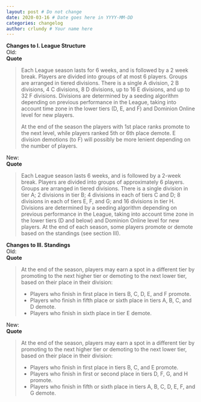 ```yaml
---
layout: post # Do not change
date: 2020-03-16 # Date goes here in YYYY-MM-DD
categories: changelog
author: crlundy # Your name here
---
```

**Changes to I. League Structure**  
Old:  
**Quote**
> Each League season lasts for 6 weeks, and is followed by a 2 week break. Players are divided into groups of at most 6 players. Groups are arranged in tiered divisions. There is a single A division, 2 B divisions, 4 C divisions, 8 D divisions, up to 16 E divisions, and up to 32 F divisions. Divisions are determined by a seeding algorithm depending on previous performance in the League, taking into account time zone in the lower tiers (D, E, and F) and Dominion Online level for new players.
>
> At the end of the season the players with 1st place ranks promote to the next level, while players ranked 5th or 6th place demote. E division demotions (to F) will possibly be more lenient depending on the number of players.

New:  
**Quote**
> Each League season lasts 6 weeks, and is followed by a 2-week break. Players are divided into groups of approximately 6 players. Groups are arranged in tiered divisions. There is a single division in tier A; 2 divisions in tier B; 4 divisions in each of tiers C and D; 8 divisions in each of tiers E, F, and G; and 16 divisions in tier H. Divisions are determined by a seeding algorithm depending on previous performance in the League, taking into account time zone in the lower tiers (D and below) and Dominion Online level for new players. At the end of each season, some players promote or demote based on the standings (see section III).


**Changes to III. Standings**  
Old:  
**Quote**
> At the end of the season, players may earn a spot in a different tier by promoting to the next higher tier or demoting to the next lower tier, based on their place in their division:
> * Players who finish in first place in tiers B, C, D, E, and F promote.
> * Players who finish in fifth place or sixth place in tiers A, B, C, and D demote.
> * Players who finish in sixth place in tier E demote.

New:  
**Quote**
> At the end of the season, players may earn a spot in a different tier by promoting to the next higher tier or demoting to the next lower tier, based on their place in their division:
> * Players who finish in first place in tiers B, C, and E promote.
> * Players who finish in first or second place in tiers D, F, G, and H promote.
> * Players who finish in fifth or sixth place in tiers A, B, C, D, E, F, and G demote.
